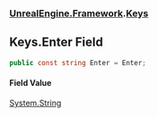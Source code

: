 ### [UnrealEngine.Framework](UnrealEngine_Framework.md 'UnrealEngine.Framework').[Keys](Keys.md 'UnrealEngine.Framework.Keys')
## Keys.Enter Field
```csharp
public const string Enter = Enter;
```
#### Field Value
[System.String](https://docs.microsoft.com/en-us/dotnet/api/System.String 'System.String')
